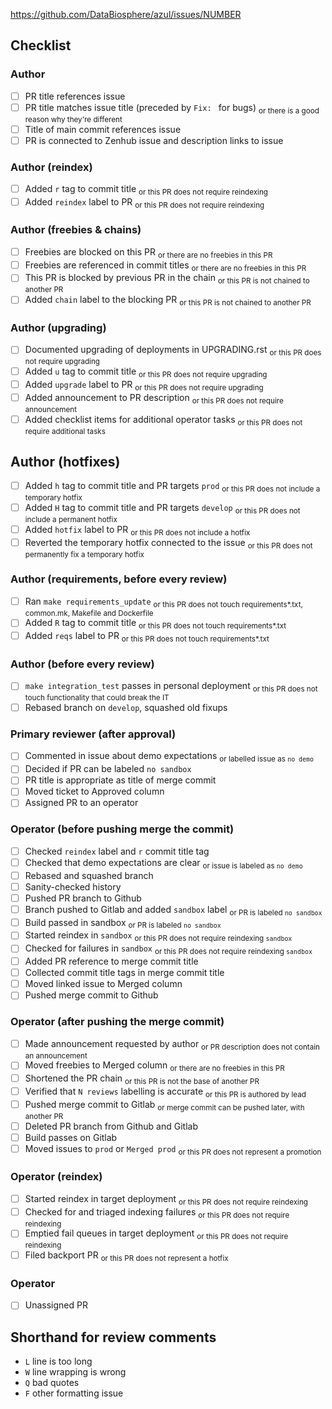 https://github.com/DataBiosphere/azul/issues/NUMBER


## Checklist


### Author

- [ ] PR title references issue
- [ ] PR title matches issue title (preceded by `Fix: ` for bugs)   <sub>or there is a good reason why they're different</sub>
- [ ] Title of main commit references issue
- [ ] PR is connected to Zenhub issue and description links to issue

### Author (reindex)

- [ ] Added `r` tag to commit title                                 <sub>or this PR does not require reindexing</sub>
- [ ] Added `reindex` label to PR                                   <sub>or this PR does not require reindexing</sub>

### Author (freebies & chains)

- [ ] Freebies are blocked on this PR                               <sub>or there are no freebies in this PR</sub>
- [ ] Freebies are referenced in commit titles                      <sub>or there are no freebies in this PR</sub>
- [ ] This PR is blocked by previous PR in the chain                <sub>or this PR is not chained to another PR</sub>
- [ ] Added `chain` label to the blocking PR                        <sub>or this PR is not chained to another PR</sub>

### Author (upgrading)

- [ ] Documented upgrading of deployments in UPGRADING.rst          <sub>or this PR does not require upgrading</sub>
- [ ] Added `u` tag to commit title                                 <sub>or this PR does not require upgrading</sub>
- [ ] Added `upgrade` label to PR                                   <sub>or this PR does not require upgrading</sub>
- [ ] Added announcement to PR description                          <sub>or this PR does not require announcement</sub>
- [ ] Added checklist items for additional operator tasks           <sub>or this PR does not require additional tasks</sub>

## Author (hotfixes)

- [ ] Added `h` tag to commit title and PR targets `prod`           <sub>or this PR does not include a temporary hotfix</sub>
- [ ] Added `H` tag to commit title and PR targets `develop`        <sub>or this PR does not include a permanent hotfix</sub>
- [ ] Added `hotfix` label to PR                                    <sub>or this PR does not include a hotfix</sub>
- [ ] Reverted the temporary hotfix connected to the issue          <sub>or this PR does not permanently fix a temporary hotfix</sub>

### Author (requirements, before every review)

- [ ] Ran `make requirements_update`                                <sub>or this PR does not touch requirements*.txt, common.mk, Makefile and Dockerfile</sub>
- [ ] Added `R` tag to commit title                                 <sub>or this PR does not touch requirements*.txt</sub>
- [ ] Added `reqs` label to PR                                      <sub>or this PR does not touch requirements*.txt</sub>

### Author (before every review)

- [ ] `make integration_test` passes in personal deployment         <sub>or this PR does not touch functionality that could break the IT</sub>
- [ ] Rebased branch on `develop`, squashed old fixups

### Primary reviewer (after approval)

- [ ] Commented in issue about demo expectations                    <sub>or labelled issue as `no demo`</sub>
- [ ] Decided if PR can be labeled `no sandbox`
- [ ] PR title is appropriate as title of merge commit
- [ ] Moved ticket to Approved column
- [ ] Assigned PR to an operator

### Operator (before pushing merge the commit)

- [ ] Checked `reindex` label and `r` commit title tag
- [ ] Checked that demo expectations are clear                      <sub>or issue is labeled as `no demo`</sub>
- [ ] Rebased and squashed branch
- [ ] Sanity-checked history
- [ ] Pushed PR branch to Github
- [ ] Branch pushed to Gitlab and added `sandbox` label             <sub>or PR is labeled `no sandbox`</sub>
- [ ] Build passed in sandbox                                       <sub>or PR is labeled `no sandbox`</sub>
- [ ] Started reindex in `sandbox`                                  <sub>or this PR does not require reindexing `sandbox`</sub>
- [ ] Checked for failures in `sandbox`                             <sub>or this PR does not require reindexing `sandbox`</sub>
- [ ] Added PR reference to merge commit title
- [ ] Collected commit title tags in merge commit title
- [ ] Moved linked issue to Merged column
- [ ] Pushed merge commit to Github

### Operator (after pushing the merge commit)

- [ ] Made announcement requested by author                         <sub>or PR description does not contain an announcement</sub>
- [ ] Moved freebies to Merged column                               <sub>or there are no freebies in this PR</sub> 
- [ ] Shortened the PR chain                                        <sub>or this PR is not the base of another PR</sub>
- [ ] Verified that `N reviews` labelling is accurate               <sub>or this PR is authored by lead</sub>
- [ ] Pushed merge commit to Gitlab                                 <sub>or merge commit can be pushed later, with another PR</sub>
- [ ] Deleted PR branch from Github and Gitlab
- [ ] Build passes on Gitlab
- [ ] Moved issues to `prod` or `Merged prod`                       <sub>or this PR does not represent a promotion</sub>

### Operator (reindex) 

- [ ] Started reindex in target deployment                          <sub>or this PR does not require reindexing</sub>
- [ ] Checked for and triaged indexing failures                     <sub>or this PR does not require reindexing</sub>
- [ ] Emptied fail queues in target deployment                      <sub>or this PR does not require reindexing</sub>
- [ ] Filed backport PR                                             <sub>or this PR does not represent a hotfix</sub>

### Operator

- [ ] Unassigned PR


## Shorthand for review comments


- `L` line is too long
- `W` line wrapping is wrong
- `Q` bad quotes
- `F` other formatting issue
